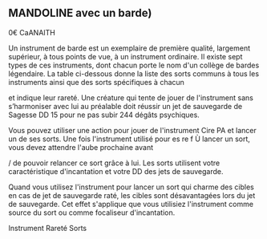 ## MANDOLINE avec un barde)

0€ CaANAITH

Un instrument de barde est un exemplaire de première
qualité, largement supérieur, à tous points de vue, à un
instrument ordinaire. Il existe sept types de ces instruments,
dont chacun porte le nom d'un collège de bardes légendaire.
La table ci-dessous donne la liste des sorts communs à tous
les instruments ainsi que des sorts spécifiques à chacun

et indique leur rareté. Une créature qui tente de jouer de
l'instrument sans s’harmoniser avec lui au préalable doit
réussir un jet de sauvegarde de Sagesse DD 15 pour ne pas
subir 244 dégâts psychiques.

Vous pouvez utiliser une action pour jouer de l'instrument
Cire PA et lancer un de ses sorts. Une fois l'instrument utilisé pour
es re f Ù lancer un sort, vous devez attendre l'aube prochaine avant

/ de pouvoir relancer ce sort grâce à lui. Les sorts utilisent
votre caractéristique d'incantation et votre DD des jets de
sauvegarde.

Quand vous utilisez l'instrument pour lancer un sort
qui charme des cibles en cas de jet de sauvegarde raté, les
cibles sont désavantagées lors du jet de sauvegarde. Cet effet
s'applique que vous utilisiez l'instrument comme source du
sort ou comme focaliseur d'incantation.

Instrument Rareté Sorts
